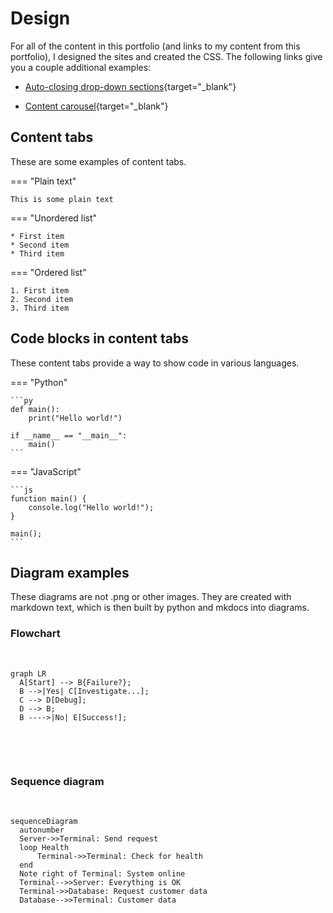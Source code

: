 # Design

For all of the content in this portfolio (and links to my content from this portfolio), I designed the sites and created the CSS. The following links give you a couple additional examples:

- [Auto-closing drop-down sections](https://lookatthem-tech.github.io/portfolio001/Content/Topics/Designs/TestHomePg019.htm){target="\_blank"}

- [Content carousel](https://lookatthem-tech.github.io/portfolio001/Content/Topics/Designs/TestHomePg015MCSlideshow.htm){target="\_blank"}

## Content tabs

These are some examples of content tabs.

=== "Plain text"

    This is some plain text

=== "Unordered list"

    * First item
    * Second item
    * Third item

=== "Ordered list"

    1. First item
    2. Second item
    3. Third item

## Code blocks in content tabs

These content tabs provide a way to show code in various languages.

=== "Python"

    ```py
    def main():
        print("Hello world!")

    if __name__ == "__main__":
        main()
    ```

=== "JavaScript"

    ```js
    function main() {
        console.log("Hello world!");
    }

    main();
    ```

## Diagram examples

These diagrams are not .png or other images. They are created with markdown text, which is then built by python and mkdocs into diagrams.

### Flowchart

<p>&nbsp;</p>

```mermaid
graph LR
  A[Start] --> B{Failure?};
  B -->|Yes| C[Investigate...];
  C --> D[Debug];
  D --> B;
  B ---->|No| E[Success!];
```

<p>&nbsp;</p>
<p>&nbsp;</p>

### Sequence diagram

<p>&nbsp;</p>

```mermaid
sequenceDiagram
  autonumber
  Server->>Terminal: Send request
  loop Health
      Terminal->>Terminal: Check for health
  end
  Note right of Terminal: System online
  Terminal-->>Server: Everything is OK
  Terminal->>Database: Request customer data
  Database-->>Terminal: Customer data
```
